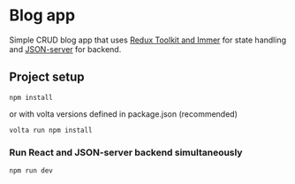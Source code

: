 # Blog app
Simple CRUD blog app that uses [Redux Toolkit and Immer​](https://redux-toolkit.js.org/usage/immer-reducers#redux-toolkit-and-immer) for state handling and [JSON-server](https://github.com/typicode/json-server) for backend.
## Project setup
```
npm install
```
or with volta versions defined in package.json (recommended)
```
volta run npm install
```

### Run React and JSON-server backend simultaneously
```
npm run dev
```